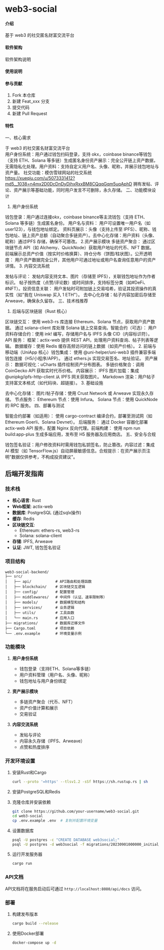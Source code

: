 # web3-social

#### 介绍
基于 web3 的社交匿名财富交流平台             

#### 软件架构
软件架构说明


#### 使用说明


#### 参与贡献

1.  Fork 本仓库
2.  新建 Feat_xxx 分支
3.  提交代码
4.  新建 Pull Request


#### 特性

一、核心需求

于 web3 的社交匿名财富交流平台  
​用户身份系统：用户通过钱包扫码登录，支持 okx，coinbase binance等钱包（支持 ETH、Solana 等多链）生成匿名身份
​资产展示：完全公开链上资产数据，无需隐私化处理。
​用户资料：支持自定义用户名、头像、昵称，并展示钱包地址与资产量。
社交功能：模仿雪球网站的社交系统 https://xueqiu.com/u/5073331412?md5__1038=n4mx2D0DcDnDyDjhxRxxBM8CQqqGqm5uqAphD
拥有发帖、评论、资产展示等基础功能，同时用户发言不可删除，永久存储。
二、功能模块设计

1. ​用户身份系统

​钱包登录：用户通过连接okx，coinbase binance等主流钱包（支持 ETH、Solana 等多链）生成匿名身份。
​用户名与资料：
用户可设置唯一用户名（如user123），与钱包地址绑定。
资料页展示：头像（支持上传至 IPFS）、昵称、钱包地址、链上资产总额（自动聚合多链资产）。
​去中心化存储：用户资料（头像、昵称）通过IPFS 存储，确保不可篡改。
2. ​资产展示模块
​多链资产聚合：
通过区块链节点 API（如 Alchemy、QuickNode）获取用户地址的代币、NFT 数据。
前端展示总资产价值（按实时价格换算）、持仓分布（饼图/柱状图）。
​公开透明度：
用户资产数据完全公开，其他用户可通过地址或用户名查询任意用户的资产详情。
3. ​内容交流系统

​发帖与评论：
发帖内容支持文本、图片（存储至 IPFS），关联钱包地址作为作者标识。
帖子按热度（点赞/评论数）或时间排序，支持标签分类（如#DeFi、#NFT）。
​投资信息关联：
用户发帖时可附加链上交易哈希，验证其投资操作的真实性（如"我在 Uniswap 买入 1 ETH"）。
​去中心化存储：帖子内容加密后存储至 Arweave，确保永久留存。
三、技术栈推荐

1. ​后端与区块链层（Rust 核心）​

​区块链交互：
使用 web3-rs 库连接 Ethereum、Solana 节点，获取用户资产数据。
通过 solana-client 库处理 Solana 链上交易查询。
​智能合约​（可选）：
用户资料存储合约：使用 ink! 编写，存储用户名与 IPFS 头像 CID（内容标识符）。
​API 服务：
框架：actix-web 提供 REST API，处理用户资料查询、帖子列表等逻辑。
数据缓存：使用 Redis 缓存高频访问的链上数据（如资产价格）。
2. ​前端与移动端（UniApp 核心）​
​钱包集成：
使用 @uni-helper/uni-web3 插件兼容多端钱包连接（H5/小程序/APP）。
通过 ethers.js 实现交易签名、地址验证。
​资产展示：
数据可视化：uCharts 插件绘制资产分布图表。
多链价格聚合：调用 CoinGecko API 获取实时代币价格。
​内容展示：
IPFS 图片加载：集成 @unipkg/ipfs-http-client 从 IPFS 网关获取图片。
Markdown 渲染：用户帖子支持富文本格式（如代码块、超链接）。
3. ​基础设施

​去中心化存储：
图片/帖子存储：使用 Crust Network 或 Arweave 实现永久存储。
​节点服务：
Ethereum 节点：使用 Infura。
Solana 节点：使用 QuickNode 的 RPC 服务。
四、部署与测试

​智能合约部署​（如适用）：
使用 cargo-contract 编译合约，部署至测试网（如 Ethereum Goerli、Solana Devnet）。
​后端服务：
通过 Docker 容器化部署 actix-web API 服务，配置 Nginx 反向代理。
​前端构建：
使用 npm run build:app-plus 生成多端应用，发布至 H5 服务器及应用商店。
五、安全与合规

​钱包签名验证：用户修改资料时需用钱包私钥签名，防止篡改。
​内容过滤：集成 AI 模型（如 TensorFlow.js）自动屏蔽敏感信息。
​合规提示：在资产展示页注明"数据仅供参考，不构成投资建议"。

## 后端开发指南

### 技术栈

- **核心语言**: Rust
- **Web框架**: actix-web
- **数据库**: PostgreSQL (通过sqlx操作)
- **缓存**: Redis
- **区块链交互**: 
  - Ethereum: ethers-rs, web3-rs
  - Solana: solana-client
- **存储**: IPFS, Arweave
- **认证**: JWT, 钱包签名验证

### 项目结构

```
web3-social-backend/
├── src/
│   ├── api/           # API路由和处理函数
│   ├── blockchain/    # 区块链交互逻辑
│   ├── config/        # 配置管理
│   ├── middlewares/   # 中间件（认证、速率限制等）
│   ├── models/        # 数据模型和结构
│   ├── services/      # 业务逻辑
│   ├── utils/         # 工具函数
│   └── main.rs        # 应用入口
├── migrations/        # 数据库迁移文件
├── Cargo.toml         # 项目依赖
└── .env.example       # 环境变量示例
```

### 功能模块

1. **用户身份系统**
   - 钱包登录（支持ETH、Solana等多链）
   - 用户资料管理（用户名、头像、昵称）
   - 钱包地址与用户身份绑定

2. **资产展示模块**
   - 多链资产聚合（代币、NFT）
   - 资产价值计算和展示
   - 交易验证

3. **内容交流系统**
   - 发帖与评论
   - 内容永久存储（IPFS、Arweave）
   - 点赞和热度排序

### 开发环境设置

1. 安装Rust和Cargo
   ```bash
   curl --proto '=https' --tlsv1.2 -sSf https://sh.rustup.rs | sh
   ```

2. 安装PostgreSQL和Redis

3. 克隆仓库并安装依赖
   ```bash
   git clone https://github.com/your-username/web3-social.git
   cd web3-social
   cp .env.example .env  # 复制并配置环境变量
   ```

4. 设置数据库
   ```bash
   psql -U postgres -c "CREATE DATABASE web3social;"
   psql -U postgres -d web3social -f migrations/20230901000000_initial_schema.sql
   ```

5. 运行开发服务器
   ```bash
   cargo run
   ```

### API文档

API文档将在服务启动后可通过 `http://localhost:8080/api/docs` 访问。

### 部署

1. 构建发布版本
   ```bash
   cargo build --release
   ```

2. 使用Docker部署
   ```bash
   docker-compose up -d
   ```
